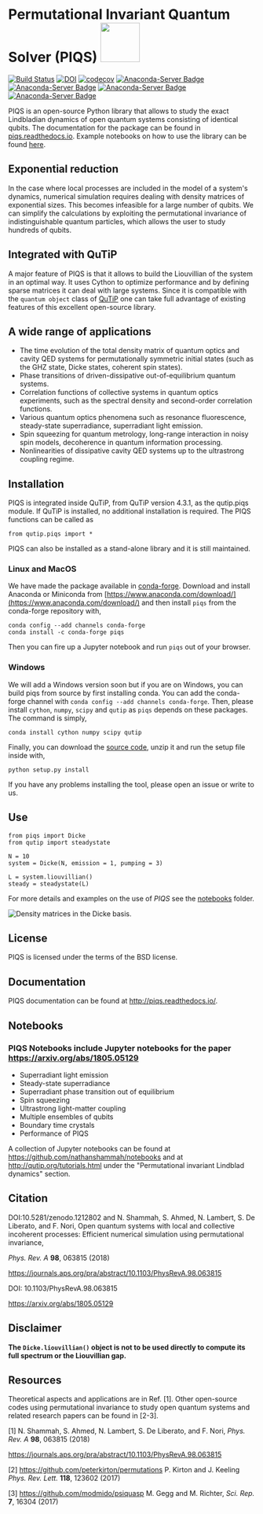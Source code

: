 # Permutational Invariant Quantum Solver (PIQS) <img src="https://github.com/nathanshammah/piqs/blob/master/doc/piqs_logo.png" width="80" height="80"/>

[![Build Status](https://travis-ci.org/nathanshammah/piqs.svg?branch=master)](https://travis-ci.org/nathanshammah/piqs)
[![DOI](https://zenodo.org/badge/104438298.svg)](https://zenodo.org/badge/latestdoi/104438298)
[![codecov](https://codecov.io/gh/nathanshammah/piqs/branch/master/graph/badge.svg)](https://codecov.io/gh/nathanshammah/piqs)
[![Anaconda-Server Badge](https://anaconda.org/conda-forge/piqs/badges/version.svg)](https://anaconda.org/conda-forge/piqs)
[![Anaconda-Server Badge](https://anaconda.org/conda-forge/piqs/badges/license.svg)](https://anaconda.org/conda-forge/piqs)
[![Anaconda-Server Badge](https://anaconda.org/conda-forge/piqs/badges/installer/conda.svg)](https://conda.anaconda.org/conda-forge)
[![Anaconda-Server Badge](https://anaconda.org/conda-forge/piqs/badges/downloads.svg)](https://anaconda.org/conda-forge/piqs)

PIQS is an open-source Python library that allows to study the exact Lindbladian dynamics of open quantum systems consisting of identical qubits. The documentation for the package can be found in [piqs.readthedocs.io](http://piqs.readthedocs.io/en/latest/). Example notebooks on how to use the library can be found [here](https://github.com/nathanshammah/notebooks).

## Exponential reduction
In the case where local processes are included in the model of a system's dynamics, numerical simulation requires dealing with density matrices of exponential sizes. This becomes infeasible for a large number of qubits.
We can simplify the calculations by exploiting the permutational invariance of indistinguishable quantum particles, which allows the user to study hundreds of qubits.

## Integrated with QuTiP
A major feature of PIQS is that it allows to build the Liouvillian of the system in an optimal way. It uses Cython to optimize performance and by defining sparse matrices it can deal with large systems. Since it is compatible with the `quantum object` class of [QuTiP](http://qutip.org/) one can take full advantage of existing features of this excellent open-source library.

## A wide range of applications
- The time evolution of the total density matrix of quantum optics and cavity QED systems for permutationally symmetric initial states (such as the GHZ state, Dicke states, coherent spin states).
- Phase transitions of driven-dissipative out-of-equilibrium quantum systems.
- Correlation functions of collective systems in quantum optics experiments, such as the spectral density and second-order correlation functions.
- Various quantum optics phenomena such as resonance fluorescence, steady-state superradiance, superradiant light emission.
- Spin squeezing for quantum metrology, long-range interaction in noisy spin models, decoherence in quantum information processing.
- Nonlinearities of dissipative cavity QED systems up to the ultrastrong coupling regime.

## Installation

PIQS is integrated inside QuTiP, from QuTiP version 4.3.1, as the qutip.piqs module. If QuTiP is installed, no additional installation is required. The PIQS functions can be called as
```
from qutip.piqs import *
```
PIQS can also  be installed as a stand-alone library and it is still maintained.

### Linux and MacOS
We have made the package available in [conda-forge](https://conda-forge.org/). Download and install Anaconda or Miniconda from [https://www.anaconda.com/download/](https://www.anaconda.com/download/) and then install `piqs` from the conda-forge repository with,
```
conda config --add channels conda-forge
conda install -c conda-forge piqs
```
Then you can fire up a Jupyter notebook and run `piqs` out of your browser.

### Windows
We will add a Windows version soon but if you are on Windows, you can build piqs from source by first installing conda. You can add the conda-forge channel with `conda config --add channels conda-forge`. Then, please install `cython`, `numpy`, `scipy` and `qutip` as `piqs` depends on these packages. The command is simply,

```conda install cython numpy scipy qutip```

Finally, you can download the [source code](https://github.com/nathanshammah/piqs/archive/v1.2.tar.gz), unzip it and run the setup file inside with,
```
python setup.py install
```
If you have any problems installing the tool, please open an issue or write to us.

## Use
```
from piqs import Dicke
from qutip import steadystate

N = 10
system = Dicke(N, emission = 1, pumping = 3)

L = system.liouvillian()
steady = steadystate(L)
```
For more details and examples on the use of *PIQS* see the [notebooks](https://github.com/nathanshammah/notebooks) folder.

![Density matrices in the Dicke basis.](https://github.com/nathanshammah/piqs/blob/master/doc/source/examples/images/states_N.png)
## License
PIQS is licensed under the terms of the BSD license.

## Documentation
PIQS documentation can be found at http://piqs.readthedocs.io/.

## Notebooks
### PIQS Notebooks include Jupyter notebooks for the paper https://arxiv.org/abs/1805.05129
- Superradiant light emission
- Steady-state superradiance
- Superradiant phase transition out of equilibrium
- Spin squeezing
- Ultrastrong light-matter coupling
- Multiple ensembles of qubits
- Boundary time crystals
- Performance of PIQS

A collection of Jupyter notebooks can be found at https://github.com/nathanshammah/notebooks and at http://qutip.org/tutorials.html under the "Permutational invariant Lindblad dynamics" section.

## Citation
DOI:10.5281/zenodo.1212802
and
N. Shammah, S. Ahmed, N. Lambert, S. De Liberato, and F. Nori,
Open quantum systems with local and collective incoherent processes: Efficient numerical simulation using permutational invariance,

*Phys. Rev. A* **98**, 063815 (2018)

https://journals.aps.org/pra/abstract/10.1103/PhysRevA.98.063815

DOI: 10.1103/PhysRevA.98.063815

https://arxiv.org/abs/1805.05129

## Disclaimer
**The `Dicke.liouvillian()` object is not to be used directly to compute its full spectrum or the Liouvillian gap.**

## Resources
Theoretical aspects and applications are in Ref. [1]. Other open-source codes using permutational invariance to study open quantum systems and related research papers can be found in [2-3].

[1] N. Shammah, S. Ahmed, N. Lambert, S. De Liberato, and F. Nori, *Phys. Rev. A* **98**, 063815 (2018)

https://journals.aps.org/pra/abstract/10.1103/PhysRevA.98.063815

[2] https://github.com/peterkirton/permutations P. Kirton and J. Keeling *Phys. Rev. Lett.*  **118**, 123602 (2017)

[3] https://github.com/modmido/psiquasp M. Gegg and M. Richter, *Sci. Rep.* **7**, 16304 (2017)
